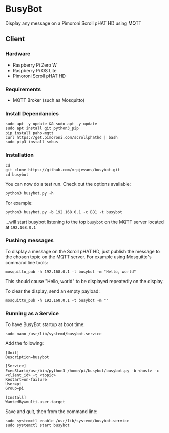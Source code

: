 # BusyBot

Display any message on a Pimoroni Scroll pHAT HD using MQTT

## Client

### Hardware

- Raspberry Pi Zero W
- Raspberry Pi OS Lite
- Pimoroni Scroll pHAT HD

### Requirements

- MQTT Broker (such as Mosquitto)

### Install Dependancies

```
sudo apt -y update && sudo apt -y update
sudo apt install git python3_pip
pip install paho-mqtt
curl https://get.pimoroni.com/scrollphathd | bash
sudo pip3 install smbus
```

### Installation

```
cd
git clone https://github.com/mrpjevans/busybot.git
cd busybot
```

You can now do a test run. Check out the options available:

```
python3 busybot.py -h
```

For example:

```
python3 busybot.py -b 192.168.0.1 -c BB1 -t busybot
```

...will start busybot listening to the top `busybot` on the MQTT server located at `192.168.0.1`

### Pushing messages

To display a message on the Scroll pHAT HD, just publish the message to the chosen topic on the MQTT
server. For example using Mosquitto's command line tools:

```
mosquitto_pub -h 192.168.0.1 -t busybot -m "Hello, world"
```

This should cause "Hello, world" to be displayed repeatedly on the display.

To clear the display, send an empty payload:

```
mosquitto_pub -h 192.168.0.1 -t busybot -m ""
```

### Running as a Service

To have BusyBot startup at boot time:

```
sudo nano /usr/lib/systemd/busybot.service
```

Add the following:

```
[Unit]
Description=busybot

[Service]
ExecStart=/usr/bin/python3 /home/pi/busybot/busybot.py -b <host> -c <client_id> -t <topic>
Restart=on-failure
User=pi
Group=pi

[Install]
WantedBy=multi-user.target
```

Save and quit, then from the command line:

```
sudo systemctl enable /usr/lib/systemd/busybot.service
sudo systemctl start busybot
```
